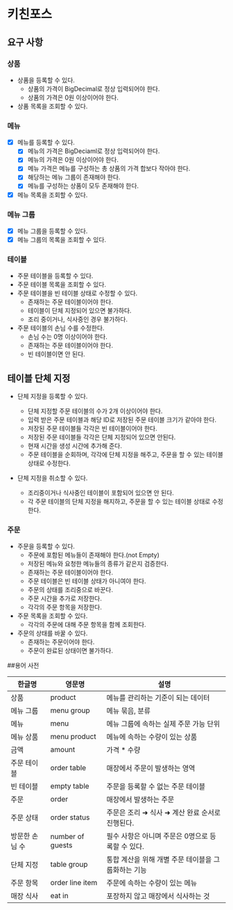 # 키친포스

## 요구 사항

### 상품
- 상품을 등록할 수 있다.
  - 상품의 가격이 BigDecimal로 정상 입력되어야 한다.
  - 상품의 가격은 0원 이상이어야 한다.
- 상품 목록을 조회할 수 있다.

### 메뉴
- [x] 메뉴를 등록할 수 있다.
  - [x] 메뉴의 가격은 BigDeciaml로 정상 입력되어야 한다.
  - [x] 메뉴의 가격은 0원 이상이어야 한다.
  - [x] 메뉴 가격은 메뉴를 구성하는 총 상품의 가격 합보다 작아야 한다.
  - [x] 해당하는 메뉴 그룹이 존재해야 한다.
  - [x] 메뉴를 구성하는 상품이 모두 존재해야 한다.
- [x] 메뉴 목록을 조회할 수 있다.

### 메뉴 그룹
- [x] 메뉴 그룹을 등록할 수 있다.
- [x] 메뉴 그룹의 목록을 조회할 수 있다.

### 테이블
- 주문 테이블을 등록할 수 있다.
- 주문 테이블 목록을 조회할 수 있다.
- 주문 테이블을 빈 테이블 상태로 수정할 수 있다.
  - 존재하는 주문 테이블이어야 한다.
  - 테이블이 단체 지정되어 있으면 불가하다.
  - 조리 중이거나, 식사중인 경우 불가하다.
- 주문 테이블의 손님 수를 수정한다.
  - 손님 수는 0명 이상이어야 한다.
  - 존재하는 주문 테이블이어야 한다.
  - 빈 테이블이면 안 된다.

## 테이블 단체 지정
- 단체 지정을 등록할 수 있다.
  - 단체 지정할 주문 테이블의 수가 2개 이상이어야 한다.
  - 입력 받은 주문 테이블과 해당 ID로 저장된 주문 테이블 크기가 같아야 한다.
  - 저장된 주문 테이블들 각각은 빈 테이블이어야 한다.
  - 저장된 주문 테이블들 각각은 단체 지정되어 있으면 안된다.
  - 현재 시간을 생성 시간에 추가해 준다.
  - 주문 테이블을 순회하며, 각각에 단체 지정을 해주고, 주문을 할 수 있는 테이블 상태로 수정한다.

- 단체 지정을 취소할 수 있다.
  - 조리중이거나 식사중인 테이블이 포함되어 있으면 안 된다.
  - 각 주문 테이블의 단체 지정을 해지하고, 주문을 할 수 있는 테이블 상태로 수정한다.
  
### 주문
- 주문을 등록할 수 있다.
  - 주문에 포함된 메뉴들이 존재해야 한다.(not Empty)
  - 저장된 메뉴와 요청한 메뉴들의 종류가 같은지 검증한다.
  - 존재하는 주문 테이블이어야 한다.
  - 주문 테이블은 빈 테이블 상태가 아니여야 한다.
  - 주문의 상태를 조리중으로 바꾼다.
  - 주문 시간을 추가로 저장한다.
  - 각각의 주문 항목을 저장한다.
- 주문 목록을 조회할 수 있다.
  - 각각의 주문에 대해 주문 항목을 함께 조회한다.
- 주문의 상태를 바꿀 수 있다.
  - 존재하는 주문이어야 한다.
  - 주문이 완료된 상태이면 불가하다.
  
##용어 사전

| 한글명 | 영문명 | 설명 |
| --- | --- | --- |
| 상품 | product | 메뉴를 관리하는 기준이 되는 데이터 |
| 메뉴 그룹 | menu group | 메뉴 묶음, 분류 |
| 메뉴 | menu | 메뉴 그룹에 속하는 실제 주문 가능 단위 |
| 메뉴 상품 | menu product | 메뉴에 속하는 수량이 있는 상품 |
| 금액 | amount | 가격 * 수량 |
| 주문 테이블 | order table | 매장에서 주문이 발생하는 영역 |
| 빈 테이블 | empty table | 주문을 등록할 수 없는 주문 테이블 |
| 주문 | order | 매장에서 발생하는 주문 |
| 주문 상태 | order status | 주문은 조리 ➜ 식사 ➜ 계산 완료 순서로 진행된다. |
| 방문한 손님 수 | number of guests | 필수 사항은 아니며 주문은 0명으로 등록할 수 있다. |
| 단체 지정 | table group | 통합 계산을 위해 개별 주문 테이블을 그룹화하는 기능 |
| 주문 항목 | order line item | 주문에 속하는 수량이 있는 메뉴 |
| 매장 식사 | eat in | 포장하지 않고 매장에서 식사하는 것 |
